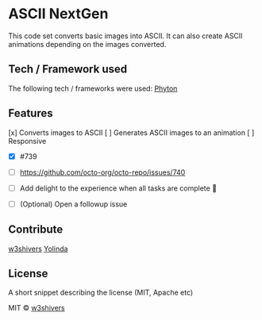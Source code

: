 # ASCII NextGen
This code set converts basic images into ASCII. It can also create ASCII animations depending on the images converted. 

## Tech / Framework used
The following tech / frameworks were used:
<a href="">Phyton</a>

## Features
[x] Converts images to ASCII
[ ] Generates ASCII images to an animation
[ ] Responsive

- [x] #739
- [ ] https://github.com/octo-org/octo-repo/issues/740
- [ ] Add delight to the experience when all tasks are complete :tada:

- [ ] \(Optional) Open a followup issue


## Contribute
<a href="#">w3shivers</a>
<a href="#">Yolinda</a>

## License
A short snippet describing the license (MIT, Apache etc)

MIT © <a href="#">w3shivers</a>